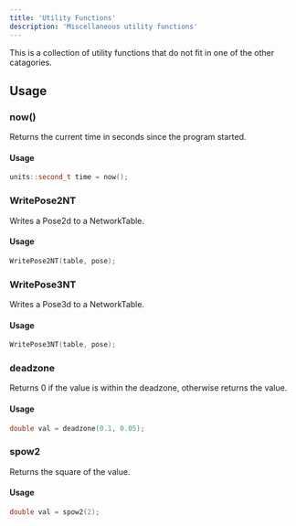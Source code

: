 ```yaml
---
title: 'Utility Functions'
description: 'Miscellaneous utility functions'
---
```


This is a collection of utility functions that do not fit in one of the other catagories.

## Usage

### now()

Returns the current time in seconds since the program started.

#### Usage
    
```cpp
units::second_t time = now();
```

### WritePose2NT

Writes a Pose2d to a NetworkTable.

#### Usage
```cpp
WritePose2NT(table, pose);
```

### WritePose3NT

Writes a Pose3d to a NetworkTable.

#### Usage
```cpp
WritePose3NT(table, pose);
```

### deadzone

Returns 0 if the value is within the deadzone, otherwise returns the value.

#### Usage
```cpp
double val = deadzone(0.1, 0.05);
```

### spow2

Returns the square of the value.

#### Usage
```cpp
double val = spow2(2);
```